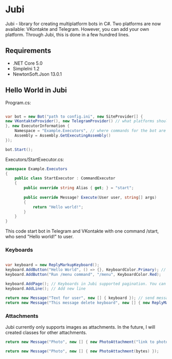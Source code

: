 ﻿# Jubi
Jubi - library for creating multiplatform bots in C#. Two platforms are now available: VKontakte and Telegram. However, you can add your own platform. Through Jubi, this is done in a few hundred lines.


## Requirements
* .NET Core 5.0
* SimpleIni 1.2
* NewtonSoft.Json 13.0.1

## Hello World in Jubi

Program.cs:
```C#

var bot = new Bot("path to config.ini", new SiteProvider[] {
new VKontakteProvider(), new TelegramProvider() // what platforms should be connected
}, new ExecutorInformation {
    Namespace = "Example.Executors", // where commands for the bot are stored (Jubi creates class instances through reflection)
    Assembly = Assembly.GetExecutingAssembly()
});

bot.Start();

```

Executors/StartExecutor.cs:
```C#
namespace Example.Executors 
{
    public class StartExecutor : CommandExecutor
    {
        public override string Alias { get; } = "start";
        
        public override Message? Execute(User user, string[] args)
        {
            return "Hello world!";
        }
    }
}

```

This code start bot in Telegram and VKontakte with one command /start, who send "Hello world!" to user.


### Keyboards
```C#

var keyboard = new ReplyMarkupKeyboard();
keyboard.AddButton("Hello World", () => {}, KeyboardColor.Primary); // if the platform supports colors for buttons, then they will be the color, which passed as 3 argument.
keyboard.AddButton("Run /menu command", "/menu", KeyboardColor.Red);

keyboard.AddPage(); // Keyboards in Jubi supported pagination. You can create as many buttons as you like!
keyboard.AddLine(); // Add new line

return new Message("Text for user", new [] { keyboard }); // send message with keyboard
return new Message("This message delete keyboard", new [] { new ReplyMarkupKeyboard() });

```

### Attachments
Jubi currently only supports images as attachments. In the future, I will created classes for other attachments.
```C#
return new Message("Photo", new [] { new PhotoAttachment("link to photo, or path") });

return new Message("Photo", new [] { new PhotoAttachment(bytes) });

```